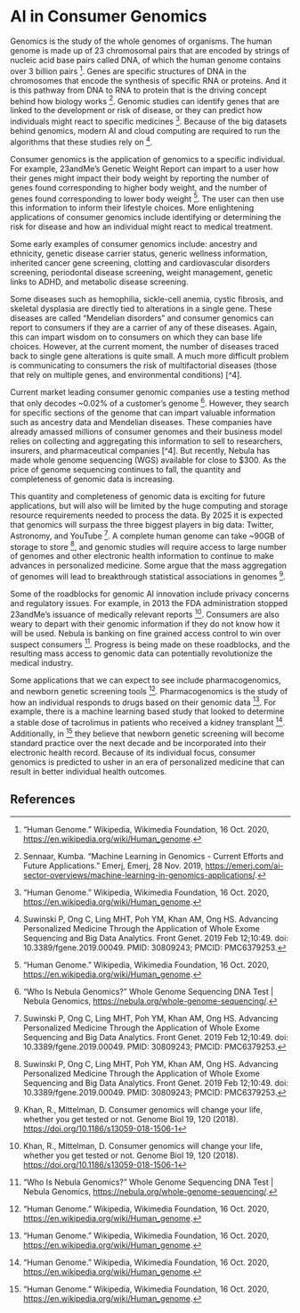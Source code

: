 # AI in Consumer Genomics

Genomics is the study of the whole genomes of organisms. The human genome is made up of
23 chromosomal pairs that are encoded by strings of nucleic acid base pairs called DNA, of
which the human genome contains over 3 billion pairs [^1]. Genes are specific structures of DNA
in the chromosomes that encode the synthesis of specific RNA or proteins. And it is this
pathway from DNA to RNA to protein that is the driving concept behind how biology works [^2].
Genomic studies can identify genes that are linked to the development or risk of disease, or
they can predict how individuals might react to specific medicines [^1]. Because of the big
datasets behind genomics, modern AI and cloud computing are required to run the algorithms
that these studies rely on [^6].

Consumer genomics is the application of genomics to a specific individual. For example,
23andMe’s Genetic Weight Report can impart to a user how their genes might impact their
body weight by reporting the number of genes found corresponding to higher body weight, and
the number of genes found corresponding to lower body weight [^1]. The user can then use this
information to inform their lifestyle choices. More enlightening applications of consumer
genomics include identifying or determining the risk for disease and how an individual might
react to medical treatment.

Some early examples of consumer genomics include: ancestry and ethnicity, genetic disease
carrier status, generic wellness information, inherited cancer gene screening, clotting and
cardiovascular disorders screening, periodontal disease screening, weight management, genetic
links to ADHD, and metabolic disease screening.

Some diseases such as hemophilia, sickle-cell anemia, cystic fibrosis, and skeletal dysplasia are
directly tied to alterations in a single gene. These diseases are called “Mendelian disorders” and
consumer genomics can report to consumers if they are a carrier of any of these diseases.
Again, this can impart wisdom on to consumers on which they can base life choices. However,
at the current moment, the number of diseases traced back to single gene alterations is quite
small. A much more difficult problem is communicating to consumers the risk of multifactorial
diseases (those that rely on multiple genes, and environmental conditions) [^4].

Current market leading consumer genomic companies use a testing method that only decodes
~0.02% of a customer’s genome [^5]. However, they search for specific sections of the genome
that can impart valuable information such as ancestry data and Mendelian diseases. These
companies have already amassed millions of consumer genomes and their business model
relies on collecting and aggregating this information to sell to researchers, insurers, and
pharmaceutical companies [^4]. But recently, Nebula has made whole genome sequencing (WGS) available for close to $300. As the price of genome sequencing continues to fall, the
quantity and completeness of genomic data is increasing.

This quantity and completeness of genomic data is exciting for future applications, but will also
will be limited by the huge computing and storage resource requirements needed to process
the data. By 2025 it is expected that genomics will surpass the three biggest players in big data:
Twitter, Astronomy, and YouTube [^6]. A complete human genome can take ~90GB of storage
to store [^6], and genomic studies will require access to large number of genomes and other
electronic health information to continue to make advances in personalized medicine. Some
argue that the mass aggregation of genomes will lead to breakthrough statistical associations in
genomes [^7].

Some of the roadblocks for genomic AI innovation include privacy concerns and regulatory
issues. For example, in 2013 the FDA administration stopped 23andMe’s issuance of medically
relevant reports [^7]. Consumers are also weary to depart with their genomic information if
they do not know how it will be used. Nebula is banking on fine grained access control to win
over suspect consumers [^5]. Progress is being made on these roadblocks, and the resulting
mass access to genomic data can potentially revolutionize the medical industry.

Some applications that we can expect to see include pharmacogenomics, and newborn genetic
screening tools [^1]. Pharmacogenomics is the study of how an individual responds to drugs
based on their genomic data [^1]. For example, there is a machine learning based study that
looked to determine a stable dose of tacrolimus in patients who received a kidney transplant
[^1]. Additionally, in [^1] they believe that newborn genetic screening will become standard
practice over the next decade and be incorporated into their electronic health record. Because
of its individual focus, consumer genomics is predicted to usher in an era of personalized
medicine that can result in better individual health outcomes.

## References

[^1]: “Human Genome.” Wikipedia, Wikimedia Foundation, 16 Oct. 2020,
<https://en.wikipedia.org/wiki/Human_genome>.

[^2]: Sennaar, Kumba. “Machine Learning in Genomics - Current Efforts and Future Applications.”
Emerj, Emerj, 28 Nov. 2019, <https://emerj.com/ai-sector-overviews/machine-learning-in-genomics-applications/>.

[^3]: Admin. “Mendelian Disorders -Different Types of Mendelian Disorders.” BYJUS, BYJU'S, 28
July 2020, <https://byjus.com/biology/mendelian-disorders/>.[4] Lyons LA, Buckley RM. Direct-to-Consumer Genetic Testing for Domestic Cats. Vet Clin North
Am Small Anim Pract. 2020 Sep;50(5):991-1000. doi: 10.1016/j.cvsm.2020.05.004. Epub 2020
Jul 11. PMID: 32665138.

[^5]: “Who Is Nebula Genomics?” Whole Genome Sequencing DNA Test | Nebula Genomics,
<https://nebula.org/whole-genome-sequencing/>.

[^6]: Suwinski P, Ong C, Ling MHT, Poh YM, Khan AM, Ong HS. Advancing Personalized Medicine
Through the Application of Whole Exome Sequencing and Big Data Analytics. Front Genet. 2019
Feb 12;10:49. doi: 10.3389/fgene.2019.00049. PMID: 30809243; PMCID: PMC6379253.

[^7]: Khan, R., Mittelman, D. Consumer genomics will change your life, whether you get tested or not. Genome Biol 19, 120 (2018). <https://doi.org/10.1186/s13059-018-1506-1>
